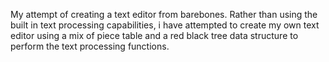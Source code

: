 My attempt of creating a text editor from barebones. Rather than using the built in text processing capabilities, i have attempted to create my own text editor using a mix of piece table 
and a red black tree data structure to perform the text processing functions.
